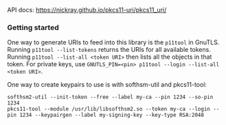 API docs: <https://nickray.github.io/pkcs11-uri/pkcs11_uri/>

### Getting started

One way to generate URIs to feed into this library is the `p11tool` in GnuTLS.
Running `p11tool --list-tokens` returns the URIs for all available tokens.
Running `p11tool --list-all <token URI>` then lists all the objects in that token.
For private keys, use `GNUTLS_PIN=<pin> p11tool --login --list-all <token URI>`.

One way to create keypairs to use is with softhsm-util and pkcs11-tool:
```
softhsm2-util --init-token --free --label my-ca --pin 1234 --so-pin 1234
pkcs11-tool --module /usr/lib/libsofthsm2.so --token my-ca --login --pin 1234 --keypairgen --label my-signing-key --key-type RSA:2048

